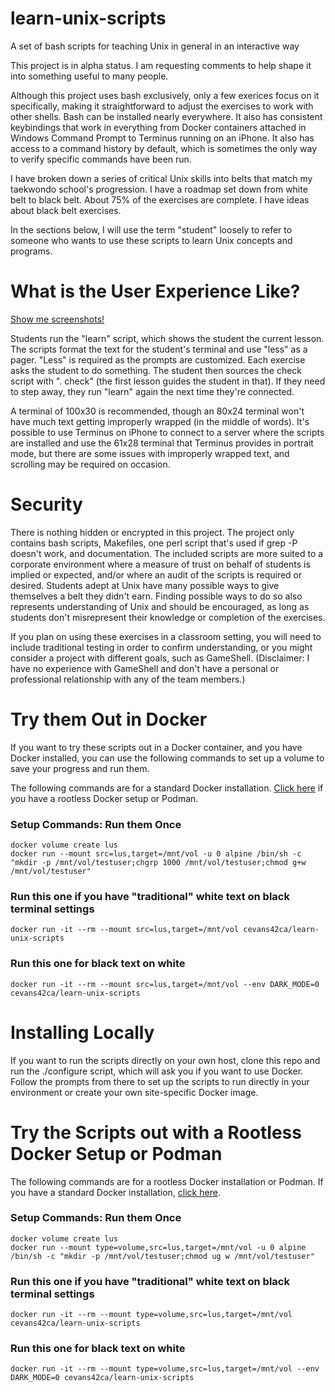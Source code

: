 # learn-unix-scripts
A set of bash scripts for teaching Unix in general in an interactive way

This project is in alpha status.  I am requesting comments to help shape it into something useful to many people.

Although this project uses bash exclusively, only a few exerices focus on it specifically, making it straightforward to adjust the exercises to work with other shells.  Bash can be installed nearly everywhere.  It also has consistent keybindings that work in everything from Docker containers attached in Windows Command Prompt to Terminus running on an iPhone.  It also has access to a command history by default, which is sometimes the only way to verify specific commands have been run.

I have broken down a series of critical Unix skills into belts that match my taekwondo school's progression.  I have a roadmap set down from white belt to black belt.  About 75% of the exercises are complete.  I have ideas about black belt exercises.

In the sections below, I will use the term "student" loosely to refer to someone who wants to use these scripts to learn Unix concepts and programs.

# What is the User Experience Like?

[Show me screenshots!](main/screenshots/README.md)

Students run the "learn" script, which shows the student the current lesson.  The scripts format the text for the student's terminal and use "less" as a pager.  "Less" is required as the prompts are customized.  Each exercise asks the student to do something.  The student then sources the check script with ". check" (the first lesson guides the student in that).  If they need to step away, they run "learn" again the next time they're connected.

A terminal of 100x30 is recommended, though an 80x24 terminal won't have much text getting improperly wrapped (in the middle of words).  It's possible to use Terminus on iPhone to connect to a server where the scripts are installed and use the 61x28 terminal that Terminus provides in portrait mode, but there are some issues with improperly wrapped text, and scrolling may be required on occasion.

# Security

There is nothing hidden or encrypted in this project.  The project only contains bash scripts, Makefiles, one perl script that's used if grep -P doesn't work, and documentation.  The included scripts are more suited to a corporate environment where a measure of trust on behalf of students is implied or expected, and/or where an audit of the scripts is required or desired.  Students adept at Unix have many possible ways to give themselves a belt they didn't earn.  Finding possible ways to do so also represents understanding of Unix and should be encouraged, as long as students don't misrepresent their knowledge or completion of the exercises.

If you plan on using these exercises in a classroom setting, you will need to include traditional testing in order to confirm understanding, or you might consider a project with different goals, such as GameShell.  (Disclaimer:  I have no experience with GameShell and don't have a personal or professional relationship with any of the team members.)

# Try them Out in Docker

If you want to try these scripts out in a Docker container, and you have Docker installed, you can use the following commands to set up a volume to save your progress and run them.

The following commands are for a standard Docker installation.  [Click here](#Try-the-Scripts-out-with-a-Rootless-Docker-Setup-or-Podman) if you have a rootless Docker setup or Podman.

### Setup Commands:  Run them Once
	docker volume create lus
	docker run --mount src=lus,target=/mnt/vol -u 0 alpine /bin/sh -c "mkdir -p /mnt/vol/testuser;chgrp 1000 /mnt/vol/testuser;chmod g+w /mnt/vol/testuser"

### Run this one if you have "traditional" white text on black terminal settings
	docker run -it --rm --mount src=lus,target=/mnt/vol cevans42ca/learn-unix-scripts

### Run this one for black text on white
	docker run -it --rm --mount src=lus,target=/mnt/vol --env DARK_MODE=0 cevans42ca/learn-unix-scripts

# Installing Locally

If you want to run the scripts directly on your own host, clone this repo and run the ./configure script, which will ask you if you want to use Docker.  Follow the prompts from there to set up the scripts to run directly in your environment or create your own site-specific Docker image.

# Try the Scripts out with a Rootless Docker Setup or Podman

The following commands are for a rootless Docker installation or Podman.  If you have a standard Docker installation, [click here](#Try-them-Out-in-Docker).

### Setup Commands:  Run them Once
	docker volume create lus
	docker run --mount type=volume,src=lus,target=/mnt/vol -u 0 alpine /bin/sh -c "mkdir -p /mnt/vol/testuser;chmod ug w /mnt/vol/testuser"

### Run this one if you have "traditional" white text on black terminal settings
	docker run -it --rm --mount type=volume,src=lus,target=/mnt/vol cevans42ca/learn-unix-scripts

### Run this one for black text on white
	docker run -it --rm --mount type=volume,src=lus,target=/mnt/vol --env DARK_MODE=0 cevans42ca/learn-unix-scripts


